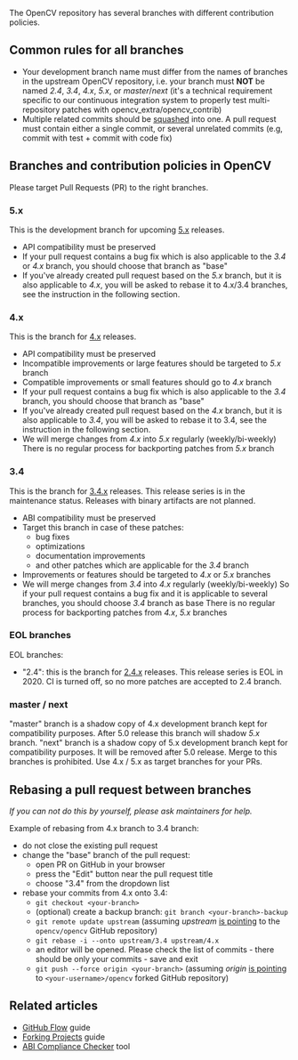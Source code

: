The OpenCV repository has several branches with different contribution policies.

Common rules for all branches
-----------------------------

* Your development branch name must differ from the names of branches in the upstream OpenCV repository, i.e. your branch must **NOT** be named _2.4_, _3.4_, _4.x_, _5.x_, or _master_/_next_
  (it's a technical requirement specific to our continuous integration system to properly test multi-repository patches with opencv_extra/opencv_contrib)
* Multiple related commits should be [squashed](http://git-scm.com/book/en/Git-Tools-Rewriting-History#Squashing-Commits) into one.
  A pull request must contain either a single commit, or several unrelated commits (e.g, commit with test + commit with code fix)


Branches and contribution policies in OpenCV
--------------------------------------------

Please target Pull Requests (PR) to the right branches.


### 5.x

This is the development branch for upcoming [5.x](https://github.com/opencv/opencv/tree/5.x) releases.

* API compatibility must be preserved
* If your pull request contains a bug fix which is also applicable to the _3.4_ or _4.x_ branch, you should choose that branch as "base"
* If you've already created pull request based on the _5.x_ branch, but it is also applicable to _4.x_, you will be asked to rebase it to 4.x/3.4 branches, see the instruction in the following section.


### 4.x

This is the branch for [4.x](https://github.com/opencv/opencv/tree/4.x) releases.

* API compatibility must be preserved
* Incompatible improvements or large features should be targeted to _5.x_ branch
* Compatible improvements or small features should go to _4.x_ branch
* If your pull request contains a bug fix which is also applicable to the _3.4_ branch, you should choose that branch as "base"
* If you've already created pull request based on the _4.x_ branch, but it is also applicable to _3.4_, you will be asked to rebase it to 3.4, see the instruction in the following section.
* We will merge changes from _4.x_ into _5.x_ regularly (weekly/bi-weekly)
  There is no regular process for backporting patches from _5.x_ branch


### 3.4

This is the branch for [3.4.x](https://github.com/opencv/opencv/tree/3.4) releases.
This release series is in the maintenance status. Releases with binary artifacts are not planned.

* ABI compatibility must be preserved
* Target this branch in case of these patches:
  * bug fixes
  * optimizations
  * documentation improvements
  * and other patches which are applicable for the _3.4_ branch
* Improvements or features should be targeted to _4.x_ or _5.x_ branches
* We will merge changes from _3.4_ into _4.x_ regularly (weekly/bi-weekly)
  So if your pull request contains a bug fix and it is applicable to several branches, you should choose _3.4_ branch as base
  There is no regular process for backporting patches from _4.x_, _5.x_ branches


### EOL branches

EOL branches:
- "2.4": this is the branch for [2.4.x](https://github.com/opencv/opencv/tree/2.4) releases. This release series is EOL in 2020. CI is turned off, so no more patches are accepted to 2.4 branch.


### master / next

"master" branch is a shadow copy of 4.x development branch kept for compatibility purposes. After 5.0 release this branch will shadow _5.x_ branch.
"next" branch is a shadow copy of 5.x development branch kept for compatibility purposes. It will be removed after 5.0 release.
Merge to this branches is prohibited. Use 4.x / 5.x as target branches for your PRs.


Rebasing a pull request between branches
----------------------------------------------

_If you can not do this by yourself, please ask maintainers for help._

Example of rebasing from 4.x branch to 3.4 branch:
* do not close the existing pull request
* change the "base" branch of the pull request:
  * open PR on GitHub in your browser
  * press the "Edit" button near the pull request title
  * choose "3.4" from the dropdown list
* rebase your commits from 4.x onto 3.4:
  * `git checkout <your-branch>`
  * (optional) create a backup branch: `git branch <your-branch>-backup`
  * `git remote update upstream` (assuming _upstream_ [is pointing](https://help.github.com/articles/configuring-a-remote-for-a-fork/) to the `opencv/opencv` GitHub repository)
  * `git rebase -i --onto upstream/3.4 upstream/4.x`
  * an editor will be opened. Please check the list of commits - there should be only your commits - save and exit
  * `git push --force origin <your-branch>` (assuming _origin_ [is pointing](https://help.github.com/articles/configuring-a-remote-for-a-fork/) to `<your-username>/opencv` forked GitHub repository)


Related articles
----------------

* [GitHub Flow](https://guides.github.com/introduction/flow/) guide
* [Forking Projects](https://guides.github.com/activities/forking/) guide
* [ABI Compliance Checker](https://lvc.github.io/abi-compliance-checker/) tool
